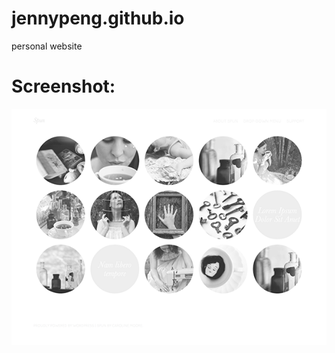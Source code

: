 jennypeng.github.io
===================

personal website

Screenshot:
=========
![screenshot](/screenshot.png)
